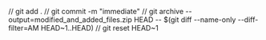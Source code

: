 // git add . 
// git commit -m "immediate" 
// git archive --output=modified_and_added_files.zip HEAD -- $(git diff --name-only --diff-filter=AM HEAD~1..HEAD) 
// git reset HEAD~1
